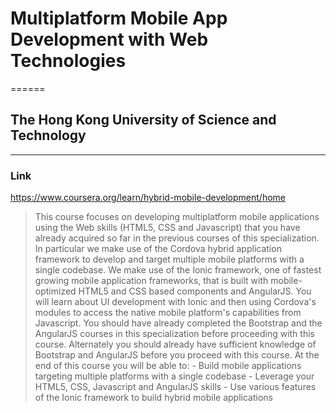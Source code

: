 # Multiplatform Mobile App Development with Web Technologies
======
## The Hong Kong University of Science and Technology
------
### Link
https://www.coursera.org/learn/hybrid-mobile-development/home

>This course focuses on developing multiplatform mobile applications using the Web skills (HTML5, CSS and Javascript) that you have already acquired so far in the previous courses of this specialization. In particular we make use of the Cordova hybrid application framework to develop and target multiple mobile platforms with a single codebase. We make use of the Ionic framework, one of fastest growing mobile application frameworks, that is built with mobile-optimized HTML5 and CSS based components and AngularJS. You will learn about UI development with Ionic and then using Cordova's modules to access the native mobile platform's capabilities from Javascript. You should have already completed the Bootstrap and the AngularJS courses in this specialization before proceeding with this course. Alternately you should already have sufficient knowledge of Bootstrap and AngularJS before you proceed with this course. At the end of this course you will be able to: - Build mobile applications targeting multiple platforms with a single codebase - Leverage your HTML5, CSS, Javascript and AngularJS skills - Use various features of the Ionic framework to build hybrid mobile applications
